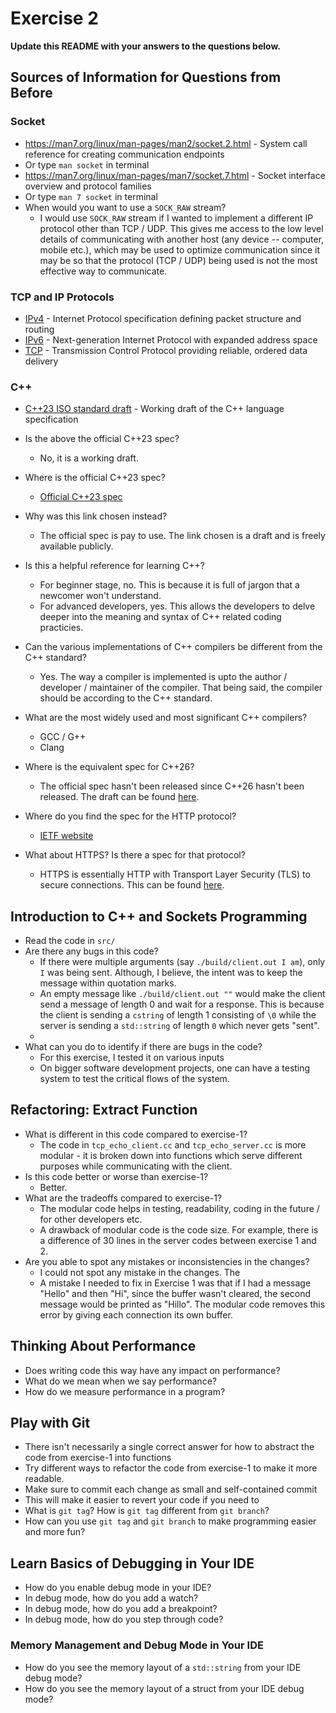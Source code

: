 # Exercise 2

**Update this README with your answers to the questions below.**

## Sources of Information for Questions from Before

### Socket 
- https://man7.org/linux/man-pages/man2/socket.2.html - System call reference
  for creating communication endpoints
- Or type `man socket` in terminal
- https://man7.org/linux/man-pages/man7/socket.7.html - Socket interface 
  overview and protocol families
- Or type `man 7 socket` in terminal
- When would you want to use a `SOCK_RAW` stream?
  - I would use `SOCK_RAW` stream if I wanted to implement a different IP protocol other than TCP / UDP. This gives me access to the low level details of communicating with another host (any device -- computer, mobile etc.), which may be used to optimize communication since it may be so that the protocol (TCP / UDP) being used is not the most effective way to communicate.

### TCP and IP Protocols
- [IPv4](https://www.rfc-editor.org/info/rfc791) - Internet Protocol 
  specification defining packet structure and routing
- [IPv6](https://www.rfc-editor.org/info/rfc8200) - Next-generation Internet 
  Protocol with expanded address space
- [TCP](https://datatracker.ietf.org/doc/html/rfc9293) - Transmission Control 
  Protocol providing reliable, ordered data delivery
    
### C++
- [C++23 ISO standard draft](https://www.open-std.org/jtc1/sc22/wg21/docs/papers/2023/n4950.pdf) - 
  Working draft of the C++ language specification
- Is the above the official C++23 spec? 
  - No, it is a working draft.
- Where is the official C++23 spec?
  - [Official C++23 spec](https://www.iso.org/standard/83626.html)
- Why was this link chosen instead?
  - The official spec is pay to use. The link chosen is a draft and is freely available publicly.
- Is this a helpful reference for learning C++?
  - For beginner stage, no. This is because it is full of jargon that a newcomer won't understand.
  - For advanced developers, yes. This allows the developers to delve deeper into the meaning and syntax of C++ related coding practicies.
- Can the various implementations of C++ compilers be different from the C++ standard?
  - Yes. The way a compiler is implemented is upto the author / developer / maintainer of the compiler. That being said, the compiler should be according to the C++ standard.
- What are the most widely used and most significant C++ compilers?
  - GCC / G++
  - Clang
- Where is the equivalent spec for C++26?
  - The official spec hasn't been released since C++26 hasn't been released. The draft can be found [here](https://github.com/cplusplus/draft).

- Where do you find the spec for the HTTP protocol?
  - [IETF website](https://datatracker.ietf.org/doc/html/rfc2616)
- What about HTTPS? Is there a spec for that protocol?
  - HTTPS is essentially HTTP with Transport Layer Security (TLS) to secure connections. This can be found [here](https://datatracker.ietf.org/doc/html/rfc2818).

## Introduction to C++ and Sockets Programming

- Read the code in `src/`
- Are there any bugs in this code? 
  - If there were multiple arguments (say `./build/client.out I am`), only `I` was being sent. Although, I believe, the intent was to keep the message within quotation marks.
  - An empty message like `./build/client.out ""` would make the client send a message of length 0 and wait for a response. This is because the client is sending a `cstring` of length 1 consisting of `\0` while the server is sending a `std::string` of length `0` which never gets "sent".
  - 
- What can you do to identify if there are bugs in the code?
  - For this exercise, I tested it on various inputs
  - On bigger software development projects, one can have a testing system to test the critical flows of the system.

## Refactoring: Extract Function

- What is different in this code compared to exercise-1?
  - The code in `tcp_echo_client.cc` and `tcp_echo_server.cc` is more modular - it is broken down into functions which serve different purposes while communicating with the client.
- Is this code better or worse than exercise-1?
  - Better.
- What are the tradeoffs compared to exercise-1?
  - The modular code helps in testing, readability, coding in the future / for other developers etc.
  - A drawback of modular code is the code size. For example, there is a difference of 30 lines in the server codes between exercise 1 and 2.
- Are you able to spot any mistakes or inconsistencies in the changes?
  - I could not spot any mistake in the changes. The 
  - A mistake I needed to fix in Exercise 1 was that if I had a message "Hello" and then "Hi", since the buffer wasn't cleared, the second message would be printed as "Hillo". The modular code removes this error by giving each connection its own buffer.
  
## Thinking About Performance

- Does writing code this way have any impact on performance?
- What do we mean when we say performance?
- How do we measure performance in a program?

## Play with Git

- There isn't necessarily a single correct answer for how to abstract the 
  code from exercise-1 into functions
- Try different ways to refactor the code from exercise-1 to make it more
  readable.
- Make sure to commit each change as small and self-contained commit
- This will make it easier to revert your code if you need to
- What is `git tag`? How is `git tag` different from `git branch`?
- How can you use `git tag` and `git branch` to make programming easier and
  more fun?

## Learn Basics of Debugging in Your IDE

- How do you enable debug mode in your IDE?
- In debug mode, how do you add a watch?
- In debug mode, how do you add a breakpoint?
- In debug mode, how do you step through code?

### Memory Management and Debug Mode in Your IDE

- How do you see the memory layout of a `std::string` from your IDE debug mode?
- How do you see the memory layout of a struct from your IDE debug mode?